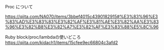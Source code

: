 
Proc について


https://qiita.com/NA070/items/3bbef4015c4390182915#%E3%83%96%E3%83%AD%E3%83%83%E3%82%AF%E3%81%AE%E3%82%AA%E3%83%96%E3%82%B8%E3%82%A7%E3%82%AF%E3%83%88%E5%8C%96

Ruby block/proc/lambdaの使いどころ
https://qiita.com/kidach1/items/15cfee9ec66804c3afd2
